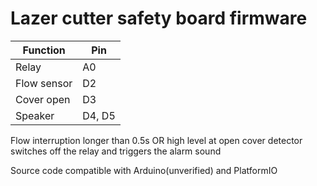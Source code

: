 Lazer cutter safety board firmware
===

| Function    | Pin    |
|-------------|--------|
| Relay       | A0     |
| Flow sensor | D2     |
| Cover open  | D3     |
| Speaker     | D4, D5 |

Flow interruption longer than 0.5s OR high level at open cover detector switches off the relay and triggers the alarm sound

Source code compatible with Arduino(unverified) and PlatformIO

